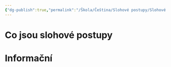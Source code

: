 ```yaml
---
{"dg-publish":true,"permalink":"/Škola/Čeština/Slohové postupy/Slohové postupy/","created":"2024-05-20T16:44:46.299+02:00","updated":"2024-05-20T16:45:41.690+02:00"}
---
```


# Co jsou slohové postupy
# Informační